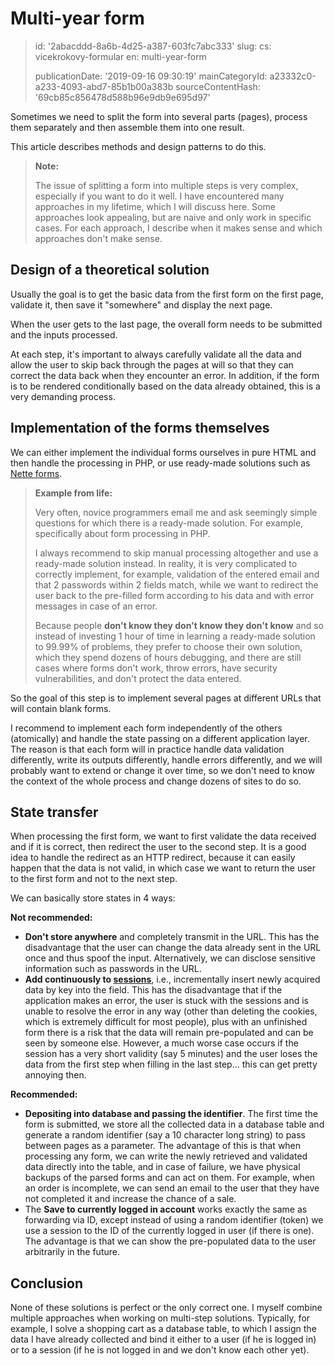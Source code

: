 Multi-year form
===============

> id: '2abacddd-8a6b-4d25-a387-603fc7abc333'
> slug:
> 	cs: vicekrokovy-formular
> 	en: multi-year-form
> 
> publicationDate: '2019-09-16 09:30:19'
> mainCategoryId: a23332c0-a233-4093-abd7-85b1b00a383b
> sourceContentHash: '69cb85c856478d588b96e9db9e695d97'

Sometimes we need to split the form into several parts (pages), process them separately and then assemble them into one result.

This article describes methods and design patterns to do this.

> **Note:**
>
> The issue of splitting a form into multiple steps is very complex, especially if you want to do it well. I have encountered many approaches in my lifetime, which I will discuss here. Some approaches look appealing, but are naive and only work in specific cases. For each approach, I describe when it makes sense and which approaches don't make sense.

Design of a theoretical solution
-------------------------

Usually the goal is to get the basic data from the first form on the first page, validate it, then save it "somewhere" and display the next page.

When the user gets to the last page, the overall form needs to be submitted and the inputs processed.

At each step, it's important to always carefully validate all the data and allow the user to skip back through the pages at will so that they can correct the data back when they encounter an error. In addition, if the form is to be rendered conditionally based on the data already obtained, this is a very demanding process.

Implementation of the forms themselves
--------------------------------

We can either implement the individual forms ourselves in pure HTML and then handle the processing in PHP, or use ready-made solutions such as <a href="https://doc.nette.org/cs/3.0/forms">Nette forms</a>.

> **Example from life:**
>
> Very often, novice programmers email me and ask seemingly simple questions for which there is a ready-made solution. For example, specifically about form processing in PHP.
>
> I always recommend to skip manual processing altogether and use a ready-made solution instead. In reality, it is very complicated to correctly implement, for example, validation of the entered email and that 2 passwords within 2 fields match, while we want to redirect the user back to the pre-filled form according to his data and with error messages in case of an error.
>
> Because people **don't know they don't know they don't know** and so instead of investing 1 hour of time in learning a ready-made solution to 99.99% of problems, they prefer to choose their own solution, which they spend dozens of hours debugging, and there are still cases where forms don't work, throw errors, have security vulnerabilities, and don't protect the data entered.

So the goal of this step is to implement several pages at different URLs that will contain blank forms.

I recommend to implement each form independently of the others (atomically) and handle the state passing on a different application layer. The reason is that each form will in practice handle data validation differently, write its outputs differently, handle errors differently, and we will probably want to extend or change it over time, so we don't need to know the context of the whole process and change dozens of sites to do so.

State transfer
---------------

When processing the first form, we want to first validate the data received and if it is correct, then redirect the user to the second step. It is a good idea to handle the redirect as an HTTP redirect, because it can easily happen that the data is not valid, in which case we want to return the user to the first form and not to the next step.

We can basically store states in 4 ways:

**Not recommended:**

- **Don't store anywhere** and completely transmit in the URL. This has the disadvantage that the user can change the data already sent in the URL once and thus spoof the input. Alternatively, we can disclose sensitive information such as passwords in the URL.
- **Add continuously to <a href="/sessions">sessions</a>**, i.e., incrementally insert newly acquired data by key into the field. This has the disadvantage that if the application makes an error, the user is stuck with the sessions and is unable to resolve the error in any way (other than deleting the cookies, which is extremely difficult for most people), plus with an unfinished form there is a risk that the data will remain pre-populated and can be seen by someone else. However, a much worse case occurs if the session has a very short validity (say 5 minutes) and the user loses the data from the first step when filling in the last step... this can get pretty annoying then.

**Recommended:**

- **Depositing into database and passing the identifier**. The first time the form is submitted, we store all the collected data in a database table and generate a random identifier (say a 10 character long string) to pass between pages as a parameter. The advantage of this is that when processing any form, we can write the newly retrieved and validated data directly into the table, and in case of failure, we have physical backups of the parsed forms and can act on them. For example, when an order is incomplete, we can send an email to the user that they have not completed it and increase the chance of a sale.
- The **Save to currently logged in account** works exactly the same as forwarding via ID, except instead of using a random identifier (token) we use a session to the ID of the currently logged in user (if there is one). The advantage is that we can show the pre-populated data to the user arbitrarily in the future.

Conclusion
-----

None of these solutions is perfect or the only correct one. I myself combine multiple approaches when working on multi-step solutions. Typically, for example, I solve a shopping cart as a database table, to which I assign the data I have already collected and bind it either to a user (if he is logged in) or to a session (if he is not logged in and we don't know each other yet).
